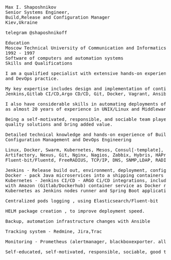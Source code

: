 <pre>

Max I. Shaposhnikov
Senior Systems Engineer,
Build,Release and Configuration Manager
Kiev,Ukraine

telegram @shaposhnikoff

Education
Moscow Technical University of Communication and Informatics (MTUCI)
1992 - 1997
Software of computers and automation systems
Skills and Qualifications

I am a qualified specialist with extensive hands-on experience in build engineering, configuration management,
and DevOps practice.

My key expertise includes design and implementation of continuous integration, delivery, and deployment using 
Jenkins,Gitlab CI/CD,Argo CD/CD, Git, Docker, Vagrant, Ansible, and AWS/EC2.

I also have considerable skills in automating deployments of Java appllications with Tomcat, and AWS, as well 
as almost 20 years of experience in UNIX/Linux and Middleware/Application Server administration experience.

Being a self-motivated, responsible, and sociable team player, I can use my technical expertise to implement 
quality solutions and bring added value.

Detailed technical knowledge and hands-on experience of Build Engineering, 
Configuration Management and DevOps Engineering

Linux, Docker, Swarm, Kubernetes, Mesos, Consul[-template], Packer, Vagrant, MySQL,Redis, Shell, Ansible, Solr, 
Artifactory, Nexus, Git, Nginx, Nagios, Zabbix, Hybris, HAProxy, SQL, Apache, Logstash, Elasticsearch, Kibana, 
Fluent-bit/Fluentd, FreeRADIUS, TCP/IP, DNS, SNMP,LDAP, RADIUS, HTTP(S), RESTful, XML, JSON.

Jenkins - Release build out, environment, deployment, configuration, continuous delivery, Gerrit integration
Docker - pack Java microservices into a shipping containers , which will be deployed to Kubernetes.
Kubernetes - Jenkins CI/CD - ARGO Ci/CD integrations, include creating fully automated build environments, 
with Amazon (Gitlab/Dockerhub) container service as Docker registry, 
Kubernetes as Jenkins nodes runner and Spring Boot application Docker images hosting.

Centralized pods logging , using Elasticsearch/Fluent-bit

HELM package creation , to improve deployment speed.

Backup, automation infrastructure changes with Ansible

Tracking system - Redmine, Jira,Trac

Monitoring - Prometheus (alertmanager, blackboxexporter. all types of exporters), Nagios,Zabbix

Self-educated, self-motivated, responsible, sociable, good team player, ability to work under pressure.





</pre>

<!--
**shaposhnikoff/shaposhnikoff** is a ✨ _special_ ✨ repository because its `README.md` (this file) appears on your GitHub profile.

Here are some ideas to get you started:

- 🔭 I’m currently working on ...
- 🌱 I’m currently learning ...
- 👯 I’m looking to collaborate on ...
- 🤔 I’m looking for help with ...
- 💬 Ask me about ...
- 📫 How to reach me: ...
- 😄 Pronouns: ...
- ⚡ Fun fact: ...
-->
